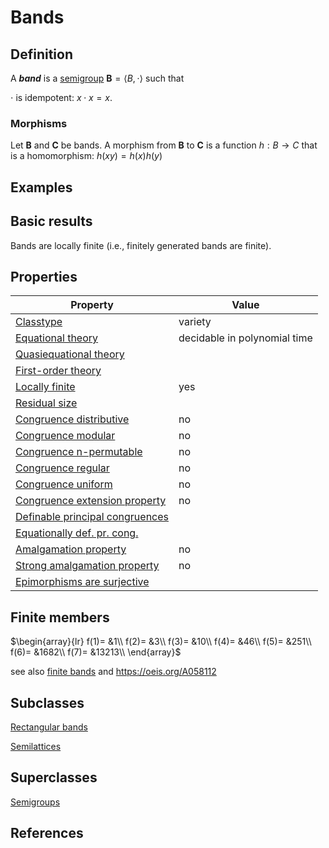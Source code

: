 # Bands

## Definition
A ***band*** is a [semigroup](semigroups.md) $\mathbf{B}=\langle B,\cdot
\rangle$ such that

$\cdot$ is idempotent:  $x\cdot x=x$.

### Morphisms
Let $\mathbf{B}$ and $\mathbf{C}$ be bands. A morphism from $\mathbf{B}$
to $\mathbf{C}$ is a function $h:B\to C$ that is a homomorphism: 
$h(xy)=h(x)h(y)$

## Examples


## Basic results

Bands are locally finite (i.e., finitely generated bands are finite).

## Properties


|Property|Value|
|---|---|
|[Classtype](classtype.md)  |variety |
|[Equational theory](equational_theory.md)  |decidable in polynomial time |
|[Quasiequational theory](quasiequational_theory.md)  | |
|[First-order theory](first-order_theory.md)  | |
|[Locally finite](locally_finite.md)  |yes |
|[Residual size](residual_size.md)  | |
|[Congruence distributive](congruence_distributive.md)  |no |
|[Congruence modular](congruence_modular.md)  |no |
|[Congruence n-permutable](congruence_n-permutable.md)  |no |
|[Congruence regular](congruence_regular.md)  |no |
|[Congruence uniform](congruence_uniform.md)  |no |
|[Congruence extension property](congruence_extension_property.md)  |no |
|[Definable principal congruences](definable_principal_congruences.md)  | |
|[Equationally def. pr. cong.](equationally_def._pr._cong..md)  | |
|[Amalgamation property](amalgamation_property.md)  |no |
|[Strong amalgamation property](strong_amalgamation_property.md)  |no |
|[Epimorphisms are surjective](epimorphisms_are_surjective.md)  | |
## Finite members

$\begin{array}{lr}
f(1)= &1\\
f(2)= &3\\
f(3)= &10\\
f(4)= &46\\
f(5)= &251\\
f(6)= &1682\\
f(7)= &13213\\
\end{array}$

see also [finite bands](finite_bands.md) and https://oeis.org/A058112


## Subclasses
[Rectangular bands](rectangular_bands.md) 

[Semilattices](semilattices.md) 

## Superclasses
[Semigroups](semigroups.md) 


## References
